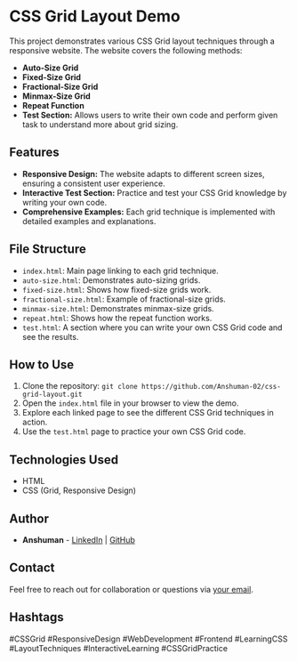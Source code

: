 # CSS Grid Layout Demo

This project demonstrates various CSS Grid layout techniques through a responsive website. The website covers the following methods:

- **Auto-Size Grid**
- **Fixed-Size Grid**
- **Fractional-Size Grid**
- **Minmax-Size Grid**
- **Repeat Function**
- **Test Section:** Allows users to write their own code and perform given task to understand more about grid sizing.

## Features

- **Responsive Design:** The website adapts to different screen sizes, ensuring a consistent user experience.
- **Interactive Test Section:** Practice and test your CSS Grid knowledge by writing your own code.
- **Comprehensive Examples:** Each grid technique is implemented with detailed examples and explanations.

## File Structure

- `index.html`: Main page linking to each grid technique.
- `auto-size.html`: Demonstrates auto-sizing grids.
- `fixed-size.html`: Shows how fixed-size grids work.
- `fractional-size.html`: Example of fractional-size grids.
- `minmax-size.html`: Demonstrates minmax-size grids.
- `repeat.html`: Shows how the repeat function works.
- `test.html`: A section where you can write your own CSS Grid code and see the results.

## How to Use

1. Clone the repository: `git clone https://github.com/Anshuman-02/css-grid-layout.git`
2. Open the `index.html` file in your browser to view the demo.
3. Explore each linked page to see the different CSS Grid techniques in action.
4. Use the `test.html` page to practice your own CSS Grid code.

## Technologies Used

- HTML
- CSS (Grid, Responsive Design)

## Author

- **Anshuman** - [LinkedIn](https://www.linkedin.com/in/anshuman14/) | [GitHub](https://github.com/Anshuman-02)

## Contact

Feel free to reach out for collaboration or questions via [your email](anshuman140204@gmail.com).

## Hashtags

#CSSGrid #ResponsiveDesign #WebDevelopment #Frontend #LearningCSS #LayoutTechniques #InteractiveLearning #CSSGridPractice
